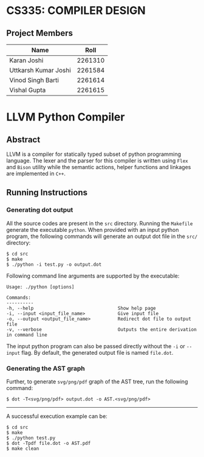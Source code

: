 # CS335: COMPILER DESIGN




## Project Members

| Name    | Roll |  
| ---------| -----------| 
| Karan Joshi              | 2261310  |               
| Uttkarsh Kumar Joshi     |    2261584 |               
| Vinod Singh Barti        | 2261614 |
| Vishal Gupta             | 2261615 |

 

# LLVM Python Compiler

## Abstract

 LLVM  is a compiler for statically typed subset of python programming language. The lexer and the parser for this compiler is written using `Flex` and `Bison` utility while the semantic actions, helper functions and linkages are implemented in `C++`.

## Running Instructions

### Generating dot output
All the source codes are present in the `src` directory. Running the `Makefile` generate the executable `python`. When provided with an input python program, the following commands will generate an output dot file in the `src/` directory:
```
$ cd src
$ make
$ ./python -i test.py -o output.dot
```
Following command line arguments are supported by the executable:
```
Usage: ./python [options]     

Commands:
----------
-h, --help 					             Show help page
-i, --input <input_file_name> 			 Give input file
-o, --output <output_file_name>			 Redirect dot file to output file
-v, --verbose 					         Outputs the entire derivation in command line
```

The input python program can also be passed directly without the `-i` or `--input` flag. By default, the generated output file is named `file.dot`.

### Generating the AST graph

Further, to generate `svg/png/pdf` graph of the AST tree, run the following command:
```
$ dot -T<svg/png/pdf> output.dot -o AST.<svg/png/pdf>
```
***
A successful execution example can be:

```
$ cd src
$ make
$ ./python test.py
$ dot -Tpdf file.dot -o AST.pdf
$ make clean
```
